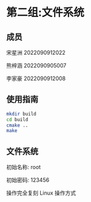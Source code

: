 # 第二组:文件系统

## 成员

宋星洲 2022090912022

熊梓涵 2022090905007

李家豪 2022090912008

## 使用指南

```sh
mkdir build
cd build
cmake ..
make
```

## 文件系统

初始名称: root

初始密码: 123456

操作完全复刻 Linux 操作方式

